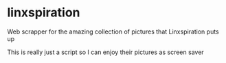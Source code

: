 # linxspiration
Web scrapper for the amazing collection of pictures that Linxspiration puts up

This is really just a script so I can enjoy their pictures as screen saver

